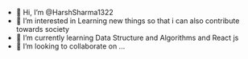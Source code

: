 - 👋 Hi, I’m @HarshSharma1322
- 👀 I’m interested in Learning new things so that i can also contribute towards society
- 🌱 I’m currently learning Data Structure and Algorithms and React js
- 💞️ I’m looking to collaborate on ...

